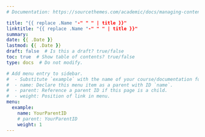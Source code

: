 ```yaml
---
# Documentation: https://sourcethemes.com/academic/docs/managing-content/

title: "{{ replace .Name "-" " " | title }}"
linktitle: "{{ replace .Name "-" " " | title }}"
summary:
date: {{ .Date }}
lastmod: {{ .Date }}
draft: false  # Is this a draft? true/false
toc: true  # Show table of contents? true/false
type: docs  # Do not modify.

# Add menu entry to sidebar.
#  - Substitute `example` with the name of your course/documentation folder.
#  - name: Declare this menu item as a parent with ID `name`.
#  - parent: Reference a parent ID if this page is a child.
#  - weight: Position of link in menu.
menu:
  example:
    name: YourParentID
    # parent: YourParentID
    weight: 1
---
```

